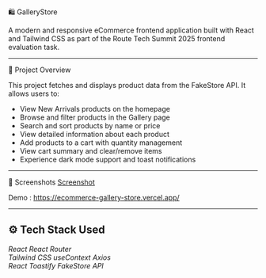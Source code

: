  🛍️ GalleryStore

 A modern and responsive eCommerce frontend application built with React and Tailwind CSS as part of the Route Tech Summit 2025 frontend evaluation task.

---

 📌 Project Overview

This project fetches and displays product data from the FakeStore API. It allows users to:

- View New Arrivals products on the homepage
- Browse and filter products in the Gallery page
- Search and sort products by name or price
- View detailed information about each product
- Add products to a cart with quantity management
- View cart summary and clear/remove items
- Experience dark mode support and toast notifications

---

 📸 Screenshots
[Screenshot](https://github.com/user-attachments/assets/c222b371-d603-4730-aa24-c700e74cb249)

 Demo : https://ecommerce-gallery-store.vercel.app/

---

## ⚙️ Tech Stack Used

*React* 
*React Router*         
*Tailwind CSS*
*useContext*
*Axios*    
*React Toastify* 
*FakeStore API* 

